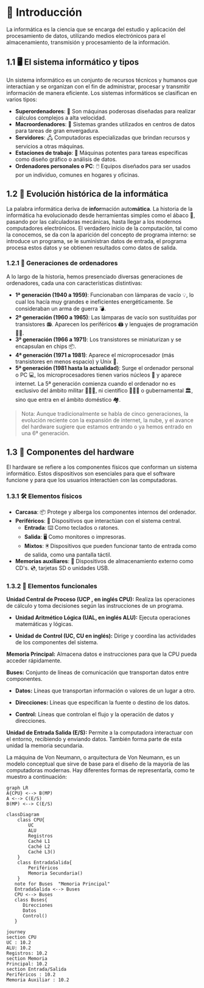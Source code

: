 # 💾 Introducción

La informática es la ciencia que se encarga del estudio y aplicación del procesamiento de datos, utilizando medios electrónicos para el almacenamiento, transmisión y procesamiento de la información.

## 1.1 🖥️ El sistema informático y tipos 

Un sistema informático es un conjunto de recursos técnicos y humanos que interactúan y se organizan con el fin de administrar, procesar y transmitir información de manera eficiente. Los sistemas informáticos se clasifican en varios tipos:

- **Superordenadores**: 🚀 Son máquinas poderosas diseñadas para realizar cálculos complejos a alta velocidad.
- **Macroordenadores**: 🏢 Sistemas grandes utilizados en centros de datos para tareas de gran envergadura.
- **Servidores**: 🖧 Computadoras especializadas que brindan recursos y servicios a otras máquinas.
- **Estaciones de trabajo**: 💼 Máquinas potentes para tareas específicas como diseño gráfico o análisis de datos.
- **Ordenadores personales o PC**: 🖱️ Equipos diseñados para ser usados por un individuo, comunes en hogares y oficinas.

## 1.2 📜 Evolución histórica de la informática 

La palabra informática deriva de **infor**mación auto**mática**.
La historia de la informática ha evolucionado desde herramientas simples como el ábaco 🧮, pasando por las calculadoras mecánicas, hasta llegar a los modernos computadores electrónicos. El verdadero inicio de la computación, tal como la conocemos, se da con la aparición del concepto de programa interno: se introduce un programa, se le suministran datos de entrada, el programa procesa estos datos y se obtienen resultados como datos de salida.

### 1.2.1 🔄 Generaciones de ordenadores 

A lo largo de la historia, hemos presenciado diversas generaciones de ordenadores, cada una con características distintivas:

- **1ª generación (1940 a 1959)**:  Funcionaban con lámparas de vacío 💡, lo cual los hacía muy grandes e ineficientes energéticamente. Se consideraban un arma de guerra 💣.
- **2ª generación (1960 a 1965)**: Las lámparas de vacío son sustituídas por transistores 📻. Aparecen los periféricos 🖨️ y lenguajes de programación 👨‍💻.
- **3ª generación (1966 a 1971)**: Los transistores se miniaturizan y se encapsulan en chips 📦️.
- **4ª generación (1971 a 1981)**: Aparece el microprocesador (más transistores en menos espacio) y Unix 🐧.
- **5ª generación (1981 hasta la actualidad)**: Surge el ordenador personal o PC 💻, los microprocesadores tienen varios núcleos 🔢 y aparece internet. La 5ª generación comienza cuando el ordenador no es exclusivo del ámbito militar 👨🏻‍✈️, ni científico 👨🏻‍🔬 o gubernamental 🏛️, sino que entra en el ámbito doméstico 🏘️.
 
> Nota: Aunque tradicionalmente se habla de cinco generaciones, la evolución reciente con la expansión de internet, la nube, y el avance del hardware sugiere que estamos entrando o ya hemos entrado en una 6ª generación.

## 1.3 🔧 Componentes del hardware 

El hardware se refiere a los componentes físicos que conforman un sistema informático. Estos dispositivos son esenciales para que el software funcione y para que los usuarios interactúen con las computadoras.

### 1.3.1 🛠️ Elementos físicos 

- **Carcasa**: 📦 Protege y alberga los componentes internos del ordenador.
- **Periféricos**: 🔌 Dispositivos que interactúan con el sistema central.
    * **Entrada**: ⌨️ Como teclados o ratones.
    * **Salida**: 🖥️ Como monitores o impresoras.
    * **Mixtos**: 🖲️ Dispositivos que pueden funcionar tanto de entrada como de salida, como una pantalla táctil.
- **Memorias auxiliares**: 💾 Dispositivos de almacenamiento externo como CD's. 💿, tarjetas SD o unidades USB.

### 1.3.2 🔧 Elementos funcionales

**Unidad Central de Proceso (UCP , en inglés CPU):** 
Realiza las operaciones de cálculo y toma decisiones según las instrucciones de un programa.

- **Unidad Aritmético Lógica (UAL, en inglés ALU):** 
Ejecuta operaciones matemáticas y lógicas.

- **Unidad de Control (UC, CU en inglés):** 
Dirige y coordina las actividades de los componentes del sistema.

**Memoria Principal:** 
Almacena datos e instrucciones para que la CPU pueda acceder rápidamente.

**Buses:** 
Conjunto de líneas de comunicación que transportan datos entre componentes.

- **Datos:** 
Líneas que transportan información o valores de un lugar a otro.

- **Direcciones:** 
Líneas que especifican la fuente o destino de los datos.

- **Control:** 
Líneas que controlan el flujo y la operación de datos y direcciones.

**Unidad de Entrada Salida (E/S):** 
Permite a la computadora interactuar con el entorno, recibiendo y enviando datos. También forma parte de esta unidad la memoria secundaria.


La máquina de Von Neumann, o arquitectura de Von Neumann, es un modelo conceptual que sirve de base para el diseño de la mayoría de las computadoras modernas. Hay diferentes formas de representarla, como te muestro a continuación:

```mermaid
graph LR
A{CPU} <--> B(MP)
A <--> C(E/S)
B(MP) <--> C(E/S)
```

```mermaid
classDiagram
    class CPU{
        UC
        ALU
        Registros
        Caché L1
        Caché L2
        Caché L3()
    }
    class EntradaSalida{
        Periféricos
        Memoria Secundaria()
    }
   note for Buses  "Memoria Principal"
   EntradaSalida <--> Buses
   CPU <--> Buses
   class Buses{
      Direcciones
      Datos
      Control()
   }
```

```mermaid
journey
section CPU
UC : 10.2
ALU: 10.2
Registros: 10.2
section Memoria
Principal: 10.2 
section Entrada/Salida
Periféricos : 10.2
Memoria Auxiliar : 10.2
```
